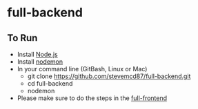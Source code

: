 # full-backend

## To Run 
  - Install [Node.js](https://nodejs.org/en/download/) 
  - Install [nodemon](https://www.npmjs.com/package/nodemon#installation)
  - In your command line (GitBash, Linux or Mac)
    - git clone https://github.com/stevemcd87/full-backend.git
    - cd full-backend
    - nodemon
  - Please make sure to do the steps in the [full-frontend](https://github.com/stevemcd87/full-frontend.git)
